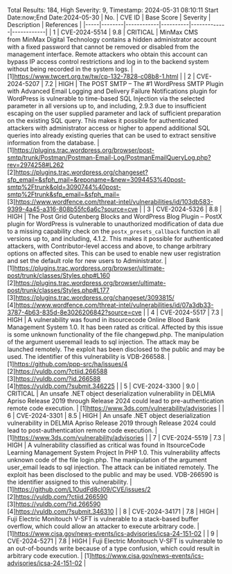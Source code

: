 Total Results: 184, High Severity: 9, Timestamp: 2024-05-31 08:10:11
Start Date:now;End Date:2024-05-30
| No. | CVE ID | Base Score | Severity | Description | References |
|-----|--------|------------|----------|-------------|------------|
| 1 | CVE-2024-5514 | 9.8  | CRITICAL | MinMax CMS from MinMax Digital Technology contains a hidden administrator account with a fixed password that cannot be removed or disabled from the management interface. Remote attackers who obtain this account can bypass IP access control restrictions and log in to the backend system without being recorded in the system logs. | [1]https://www.twcert.org.tw/tw/cp-132-7828-c08b8-1.html |
| 2 | CVE-2024-5207 | 7.2  | HIGH | The POST SMTP – The #1 WordPress SMTP Plugin with Advanced Email Logging and Delivery Failure Notifications plugin for WordPress is vulnerable to time-based SQL Injection via the selected parameter in all versions up to, and including, 2.9.3 due to insufficient escaping on the user supplied parameter and lack of sufficient preparation on the existing SQL query.  This makes it possible for authenticated attackers with administrator access or higher to append additional SQL queries into already existing queries that can be used to extract sensitive information from the database. | [1]https://plugins.trac.wordpress.org/browser/post-smtp/trunk/Postman/Postman-Email-Log/PostmanEmailQueryLog.php?rev=2974258#L262<br>[2]https://plugins.trac.wordpress.org/changeset?sfp_email=&sfph_mail=&reponame=&new=3094453%40post-smtp%2Ftrunk&old=3090744%40post-smtp%2Ftrunk&sfp_email=&sfph_mail=<br>[3]https://www.wordfence.com/threat-intel/vulnerabilities/id/103db583-9399-4a45-a316-808b55fc6a6c?source=cve |
| 3 | CVE-2024-5326 | 8.8  | HIGH | The Post Grid Gutenberg Blocks and WordPress Blog Plugin – PostX plugin for WordPress is vulnerable to unauthorized modification of data due to a missing capability check on the `postx_presets_callback` function in all versions up to, and including, 4.1.2. This makes it possible for authenticated attackers, with Contributor-level access and above, to change arbitrary options on affected sites. This can be used to enable new user registration and set the default role for new users to Administrator. | [1]https://plugins.trac.wordpress.org/browser/ultimate-post/trunk/classes/Styles.php#L160<br>[2]https://plugins.trac.wordpress.org/browser/ultimate-post/trunk/classes/Styles.php#L177<br>[3]https://plugins.trac.wordpress.org/changeset/3093815/<br>[4]https://www.wordfence.com/threat-intel/vulnerabilities/id/07a3db33-3787-4b63-835d-8e3026206842?source=cve |
| 4 | CVE-2024-5517 | 7.3  | HIGH | A vulnerability was found in itsourcecode Online Blood Bank Management System 1.0. It has been rated as critical. Affected by this issue is some unknown functionality of the file changepwd.php. The manipulation of the argument useremail leads to sql injection. The attack may be launched remotely. The exploit has been disclosed to the public and may be used. The identifier of this vulnerability is VDB-266588. | [1]https://github.com/ppp-src/ha/issues/4<br>[2]https://vuldb.com/?ctiid.266588<br>[3]https://vuldb.com/?id.266588<br>[4]https://vuldb.com/?submit.346225 |
| 5 | CVE-2024-3300 | 9.0  | CRITICAL | An unsafe .NET object deserialization vulnerability in DELMIA Apriso Release 2019 through Release 2024 could lead to pre-authentication remote code execution. | [1]https://www.3ds.com/vulnerability/advisories |
| 6 | CVE-2024-3301 | 8.5  | HIGH | An unsafe .NET object deserialization vulnerability in DELMIA Apriso Release 2019 through Release 2024 could lead to post-authentication remote code execution. | [1]https://www.3ds.com/vulnerability/advisories |
| 7 | CVE-2024-5519 | 7.3  | HIGH | A vulnerability classified as critical was found in ItsourceCode Learning Management System Project In PHP 1.0. This vulnerability affects unknown code of the file login.php. The manipulation of the argument user_email leads to sql injection. The attack can be initiated remotely. The exploit has been disclosed to the public and may be used. VDB-266590 is the identifier assigned to this vulnerability. | [1]https://github.com/L1OudFd8cl09/CVE/issues/2<br>[2]https://vuldb.com/?ctiid.266590<br>[3]https://vuldb.com/?id.266590<br>[4]https://vuldb.com/?submit.346310 |
| 8 | CVE-2024-34171 | 7.8  | HIGH | Fuji Electric Monitouch V-SFT is vulnerable to a stack-based buffer overflow, which could allow an attacker to execute arbitrary code. | [1]https://www.cisa.gov/news-events/ics-advisories/icsa-24-151-02 |
| 9 | CVE-2024-5271 | 7.8  | HIGH | Fuji Electric Monitouch V-SFT is vulnerable to an out-of-bounds write because of a type confusion, which could result in arbitrary code execution. | [1]https://www.cisa.gov/news-events/ics-advisories/icsa-24-151-02 |
